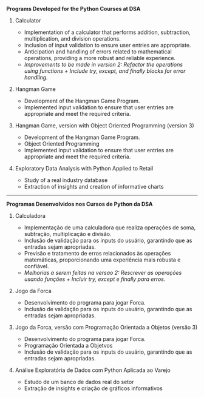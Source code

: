 **Programs Developed for the Python Courses at DSA**

1. Calculator
    - Implementation of a calculator that performs addition, subtraction, multiplication, and division operations.
    - Inclusion of input validation to ensure user entries are appropriate.
    - Anticipation and handling of errors related to mathematical operations, providing a more robust and reliable experience.
    - *Improvements to be made in version 2: Refactor the operations using functions + Include try, except, and finally blocks for error handling.*

2. Hangman Game
    - Development of the Hangman Game Program.
    - Implemented input validation to ensure that user entries are appropriate and meet the required criteria.

3. Hangman Game, version with Object Oriented Programming (version 3)
    - Development of the Hangman Game Program.
    - Object Oriented Programming 
    - Implemented input validation to ensure that user entries are appropriate and meet the required criteria.

4. Exploratory Data Analysis with Python Applied to Retail
    - Study of a real industry database
    - Extraction of insights and creation of informative charts
--------------------------------------

**Programas Desenvolvidos nos Cursos de Python da DSA**

1. Calculadora
    - Implementação de uma calculadora que realiza operações de soma, subtração, multiplicação e divisão.
    - Inclusão de validação para os inputs do usuário, garantindo que as entradas sejam apropriadas.
    - Previsão e tratamento de erros relacionados às operações matemáticas, proporcionando uma experiência mais robusta e confiável.
    - *Melhorias a serem feitas na versao 2: Rescrever as operações usando funções + Incluir try, except e finally para erros.*

2. Jogo da Forca
    - Desenvolvimento do programa para jogar Forca.
    - Inclusão de validação para os inputs do usuário, garantindo que as entradas sejam apropriadas.

3. Jogo da Forca, versão com Programação Orientada a Objetos (versão 3)
    - Desenvolvimento do programa para jogar Forca.
    - Programação Orientada a Objetvos
    - Inclusão de validação para os inputs do usuário, garantindo que as entradas sejam apropriadas.

4. Análise Exploratória de Dados com Python Aplicada ao Varejo
    - Estudo de um banco de dados real do setor
    - Extração de insights e criação de gráficos informativos
